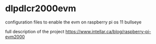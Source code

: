 # dlpdlcr2000evm
configuration files to enable the evm on raspberry pi os 11 bullseye

full description of the project https://www.intellar.ca/blog/raspberry-pi-evm2000

